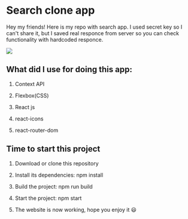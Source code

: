# Search clone app

Hey my friends! Here is my repo with search app. I used secret key so I can't share it, but I saved real responce from server so you can check functionality with hardcoded responce.

![](https://youtu.be/Gho0jiGfj5U)

## What did I use for doing this app:

1. Context API

2. Flexbox(CSS)

3. React js

4. react-icons

5. react-router-dom

## Time to start this project

1. Download or clone this repository

2. Install its dependencies: npm install

3. Build the project: npm run build

4. Start the project: npm start

5. The website is now working, hope you enjoy it 😃
